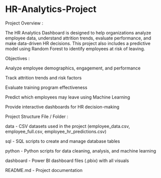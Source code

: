 # HR-Analytics-Project
Project Overview :

The HR Analytics Dashboard is designed to help organizations analyze employee data, understand attrition trends, evaluate performance, and make data-driven HR decisions. This project also includes a predictive model using Random Forest to identify employees at risk of leaving.


Objectives :

Analyze employee demographics, engagement, and performance

Track attrition trends and risk factors

Evaluate training program effectiveness

Predict which employees may leave using Machine Learning

Provide interactive dashboards for HR decision-making


Project Structure
File / Folder :

data  -  CSV datasets used in the project (employee_data.csv, employee_full.csv, employee_hr_predictions.csv)

sql  -	SQL scripts to create and manage database tables

python -	Python scripts for data cleaning, analysis, and machine learning

dashboard - 	Power BI dashboard files (.pbix) with all visuals

README.md	 -  Project documentation
